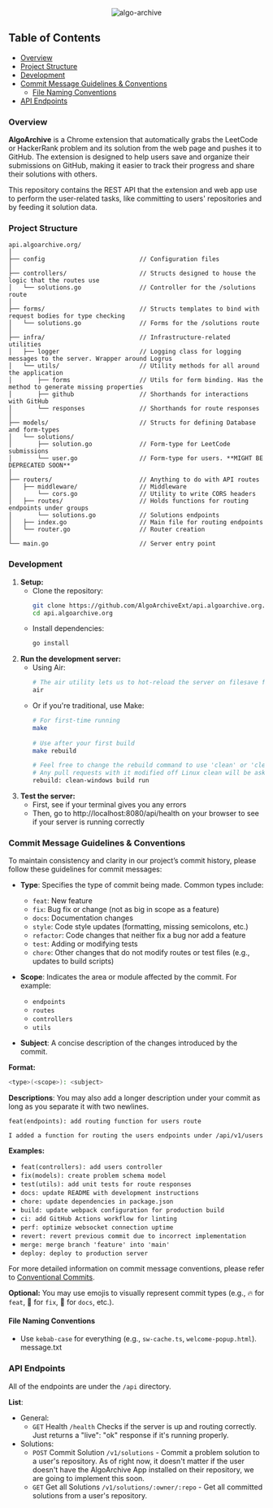<div align="center">
  
  ![algo-archive](https://github.com/user-attachments/assets/2edf9870-1a5b-4cbc-b224-b0d3dc12642d)
  
</div>

## Table of Contents

- [Overview](#overview)
- [Project Structure](#project-structure)
- [Development](#development)
- [Commit Message Guidelines \& Conventions](#commit-message-guidelines--conventions)
  - [File Naming Conventions](#file-naming-conventions)
- [API Endpoints](#api)

### Overview
**AlgoArchive** is a Chrome extension that automatically grabs the LeetCode or HackerRank problem and its solution from the web page and pushes it to GitHub. The extension is designed to help users save and organize their submissions on GitHub, making it easier to track their progress and share their solutions with others.

This repository contains the REST API that the extension and web app use to perform the user-related tasks, like committing to users' repositories and by feeding it solution data.

### Project Structure
```
api.algoarchive.org/
│
├── config                          // Configuration files 
│
├── controllers/                    // Structs designed to house the logic that the routes use
│   └── solutions.go                // Controller for the /solutions route
│
├── forms/                          // Structs templates to bind with request bodies for type checking
│   └── solutions.go                // Forms for the /solutions route
│
├── infra/                          // Infrastructure-related utilities
│   ├── logger                      // Logging class for logging messages to the server. Wrapper around Logrus
│   └── utils/                      // Utility methods for all around the application
│       ├── forms                   // Utils for form binding. Has the method to generate missing properties
│       ├── github                  // Shorthands for interactions with GitHub
│       └── responses               // Shorthands for route responses
│
├── models/                         // Structs for defining Database and form-types
│   └── solutions/                  
│       ├── solution.go             // Form-type for LeetCode submissions
│       └── user.go                 // Form-type for users. **MIGHT BE DEPRECATED SOON**
│
├── routers/                        // Anything to do with API routes
│   ├── middleware/                 // Middleware
│       └── cors.go                 // Utility to write CORS headers
│   ├── routes/                     // Holds functions for routing endpoints under groups
│       └── solutions.go            // Solutions endpoints
│   ├── index.go                    // Main file for routing endpoints
│   └── router.go                   // Router creation
│
└── main.go                         // Server entry point
```

### Development
1. **Setup:** 
    - Clone the repository: 
      ```bash
      git clone https://github.com/AlgoArchiveExt/api.algoarchive.org.git
      cd api.algoarchive.org
      ```
    - Install dependencies:
      ```bash
      go install 
      ```
2. **Run the development server:**
    - Using Air:
      ```bash
      # The air utility lets us to hot-reload the server on filesave for faster and easier development.
      air
      ```
    - Or if you're traditional, use Make:
      ```bash
      # For first-time running
      make
  
      # Use after your first build
      make rebuild

      # Feel free to change the rebuild command to use 'clean' or 'clean-windows', just don't push it please.
      # Any pull requests with it modified off Linux clean will be asked to fix it before merging.
      rebuild: clean-windows build run
      ```
3. **Test the server:**
    - First, see if your terminal gives you any errors
    - Then, go to http://localhost:8080/api/health on your browser to see if your server is running correctly

### Commit Message Guidelines & Conventions

To maintain consistency and clarity in our project’s commit history, please follow these guidelines for commit messages:

- **Type**: Specifies the type of commit being made. Common types include:
  - `feat`: New feature
  - `fix`: Bug fix or change (not as big in scope as a feature)
  - `docs`: Documentation changes
  - `style`: Code style updates (formatting, missing semicolons, etc.)
  - `refactor`: Code changes that neither fix a bug nor add a feature
  - `test`: Adding or modifying tests
  - `chore`: Other changes that do not modify routes or test files (e.g., updates to build scripts)

- **Scope**: Indicates the area or module affected by the commit. For example:
  - `endpoints`
  - `routes`
  - `controllers`
  - `utils`
  
- **Subject**: A concise description of the changes introduced by the commit.

**Format:**

```sh
<type>(<scope>): <subject>
```

**Descriptions**: You may also add a longer description under your commit as long as you separate it with two newlines.

```
feat(endpoints): add routing function for users route

I added a function for routing the users endpoints under /api/v1/users
```

**Examples:**

- `feat(controllers): add users controller`
- `fix(models): create problem schema model`
- `test(utils): add unit tests for route responses`
- `docs: update README with development instructions`
- `chore: update dependencies in package.json`
- `build: update webpack configuration for production build`
- `ci: add GitHub Actions workflow for linting`
- `perf: optimize websocket connection uptime`
- `revert: revert previous commit due to incorrect implementation`
- `merge: merge branch 'feature' into 'main'`
- `deploy: deploy to production server`

For more detailed information on commit message conventions, please refer to [Conventional Commits](https://www.conventionalcommits.org).

**Optional:** You may use emojis to visually represent commit types (e.g., 🔥 for `feat`, 🐛 for `fix`, 📝 for `docs`, etc.).

#### File Naming Conventions

- Use `kebab-case` for everything (e.g., `sw-cache.ts`, `welcome-popup.html`).
message.txt


### API Endpoints

All of the endpoints are under the ```/api``` directory.

**List**: 
- General:
  - ```GET``` Health ```/health``` Checks if the server is up and routing correctly. Just returns a "live": "ok" response if it's running properly.
- Solutions:
  - ```POST``` Commit Solution ```/v1/solutions``` - Commit a problem solution to a user's repository. As of right now, it doesn't matter if the user doesn't have the AlgoArchive App installed on their repository, we are going to implement this soon.
  - ```GET```  Get all Solutions ```/v1/solutions/:owner/:repo``` - Get all committed solutions from a user's repository.
 




